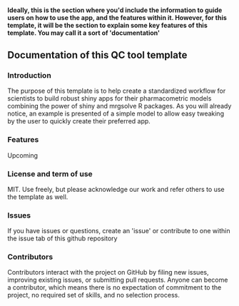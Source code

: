 #### Ideally, this is the section where you'd include the information to guide users on how to use the app, and the features within it. However, for this template, it will be the section to explain some key features of this template. You may call it a sort of 'documentation'


## Documentation of this QC tool template

### Introduction

The purpose of this template is to help create a standardized workflow for scientists to build robust shiny apps for their pharmacometric models combining the power of shiny and mrgsolve R packages. As you will already notice, an example is presented of a simple model to allow easy tweaking by the user to quickly create their preferred app.

### Features

Upcoming

### License and term of use

MIT. Use freely, but please acknowledge our work and refer others to use the template as well.


### Issues

If you have issues or questions, create an 'issue' or contribute to one within the issue tab of this github repository


### Contributors

Contributors interact with the project on GitHub by filing new issues, improving existing issues, or submitting pull requests. Anyone can become a contributor, which means there is no expectation of commitment to the project, no required set of skills, and no selection process.


 



